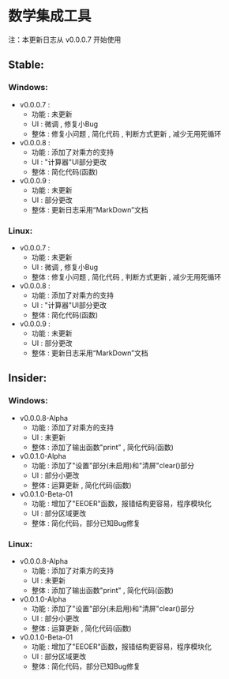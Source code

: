 # 数学集成工具

注：本更新日志从 v0.0.0.7 开始使用

## Stable:

### Windows:

- v0.0.0.7 :
	- 功能 : 未更新
	- UI : 微调 , 修复小Bug
	- 整体 : 修复小问题 , 简化代码 , 判断方式更新 , 减少无用死循环
- v0.0.0.8 :
	- 功能 : 添加了对乘方的支持
	- UI : "计算器"UI部分更改
	- 整体 : 简化代码(函数)
- v0.0.0.9 :
	- 功能 : 未更新
	- UI : 部分更改
	- 整体 : 更新日志采用“MarkDown”文档

###	Linux:

- v0.0.0.7 :
	- 功能 : 未更新
	- UI : 微调 , 修复小Bug
	- 整体 : 修复小问题 , 简化代码 , 判断方式更新 , 减少无用死循环
- v0.0.0.8 :
	- 功能 : 添加了对乘方的支持
	- UI : "计算器"UI部分更改
	- 整体 : 简化代码(函数)
- v0.0.0.9 :
	- 功能 : 未更新
	- UI : 部分更改
	- 整体 : 更新日志采用“MarkDown”文档

## Insider:

### Windows:

- v0.0.0.8-Alpha
	- 功能 : 添加了对乘方的支持
	- UI : 未更新
	- 整体 : 添加了输出函数"print" , 简化代码(函数)
- v0.0.1.0-Alpha
	- 功能 : 添加了"设置"部分(未启用)和"清屏"clear()部分
	- UI : 部分小更改
	- 整体 : 运算更新 , 简化代码(函数)
- v0.0.1.0-Beta-01
	- 功能 : 增加了"EEOER"函数，报错结构更容易，程序模块化
	- UI : 部分区域更改
	- 整体 : 简化代码，部分已知Bug修复

###	Linux:

- v0.0.0.8-Alpha
	- 功能 : 添加了对乘方的支持
	- UI : 未更新
	- 整体 : 添加了输出函数"print" , 简化代码(函数)
- v0.0.1.0-Alpha
	- 功能 : 添加了"设置"部分(未启用)和"清屏"clear()部分
	- UI : 部分小更改
	- 整体 : 运算更新 , 简化代码(函数)
- v0.0.1.0-Beta-01
	- 功能 : 增加了"EEOER"函数，报错结构更容易，程序模块化
	- UI : 部分区域更改
	- 整体 : 简化代码，部分已知Bug修复

